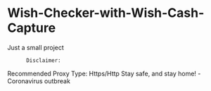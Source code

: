 # Wish-Checker-with-Wish-Cash-Capture
Just a small project

          Disclaimer:
Recommended Proxy Type: Https/Http
Stay safe, and stay home! -Coronavirus outbreak
